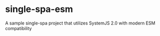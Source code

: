 # single-spa-esm
A sample single-spa project that utilizes SystemJS 2.0 with modern ESM compatibility


